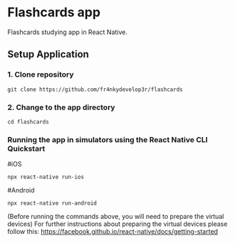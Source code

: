 # Flashcards app
Flashcards studying app in React Native.


## Setup Application


### 1. Clone repository 

`git clone https://github.com/fr4nkydevelop3r/flashcards`   


### 2. Change to the app directory

`cd flashcards`

### Running the app in simulators using the React Native CLI Quickstart

#iOS

`npx react-native run-ios`

#Android

`npx react-native run-android`

(Before running the commands above, you will need to prepare the virtual devices)
For further instructions about preparing the virtual devices please follow this: https://facebook.github.io/react-native/docs/getting-started
